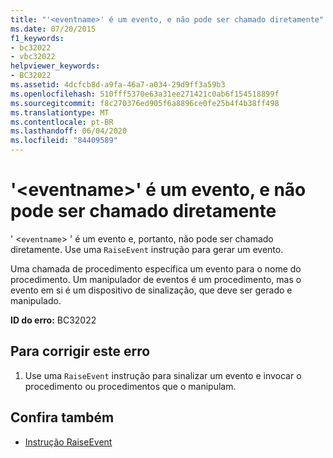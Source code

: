 ```yaml
---
title: "'<eventname>' é um evento, e não pode ser chamado diretamente"
ms.date: 07/20/2015
f1_keywords:
- bc32022
- vbc32022
helpviewer_keywords:
- BC32022
ms.assetid: 4dcfcb8d-a9fa-46a7-a034-29d9ff3a59b3
ms.openlocfilehash: 510fff5370e63a31ee271421c0ab6f154518899f
ms.sourcegitcommit: f8c270376ed905f6a8896ce0fe25b4f4b38ff498
ms.translationtype: MT
ms.contentlocale: pt-BR
ms.lasthandoff: 06/04/2020
ms.locfileid: "84409589"
---
```

# <a name="eventname-is-an-event-and-cannot-be-called-directly"></a>'\<eventname>' é um evento, e não pode ser chamado diretamente
' <`eventname`> ' é um evento e, portanto, não pode ser chamado diretamente. Use uma `RaiseEvent` instrução para gerar um evento.  
  
 Uma chamada de procedimento especifica um evento para o nome do procedimento. Um manipulador de eventos é um procedimento, mas o evento em si é um dispositivo de sinalização, que deve ser gerado e manipulado.  
  
 **ID do erro:** BC32022  
  
## <a name="to-correct-this-error"></a>Para corrigir este erro  
  
1. Use uma `RaiseEvent` instrução para sinalizar um evento e invocar o procedimento ou procedimentos que o manipulam.  
  
## <a name="see-also"></a>Confira também

- [Instrução RaiseEvent](../statements/raiseevent-statement.md)
